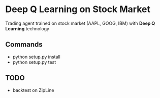 # Deep Q Learning on Stock Market
Trading agent trained on stock market (AAPL, GOOG, IBM) with **Deep Q Learning** technology

## Commands
* python setup.py install
* python setup.py test

## TODO
* backtest on ZipLine